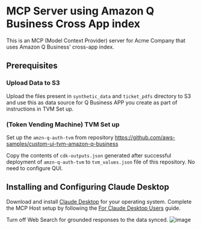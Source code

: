 # MCP Server using Amazon Q Business Cross App index

This is an MCP (Model Context Provider) server for Acme Company that uses Amazon Q Business' cross-app index.

## Prerequisites

### Upload Data to S3

Upload the files present in `synthetic_data` and `ticket_pdfs` directory to S3 and use this as data source for Q Business APP you create as part of instructions in TVM Set up.

### (Token Vending Machine) TVM Set up

Set up the `amzn-q-auth-tvm` from repository https://github.com/aws-samples/custom-ui-tvm-amazon-q-business 

Copy the contents of `cdk-outputs.json` generated after successful deployment of `amzn-q-auth-tvm` to `tvm_values.json` file of this repository. No need to configure QUI.


## Installing and Configuring Claude Desktop

Download and install [Claude Desktop](https://claude.ai/download)  for your operating system.
Complete the MCP Host setup by following the [For Claude Desktop Users](https://modelcontextprotocol.io/quickstart/user) guide.

Turn off Web Search for grounded responses to the data synced.
![image](https://github.com/user-attachments/assets/856775e8-3095-4741-9645-dd802b0176e2)
